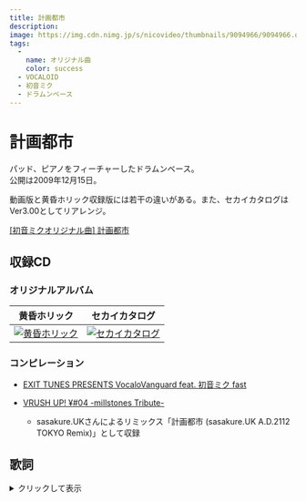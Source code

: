 ```yaml
---
title: 計画都市
description: 
image: https://img.cdn.nimg.jp/s/nicovideo/thumbnails/9094966/9094966.original/r1280x720l?key=cdc55c8d9b4880d6d62d2149897f8d28750626cedf4d2ab44ee14e905dce0a42
tags:
  -
    name: オリジナル曲
    color: success
  - VOCALOID
  - 初音ミク
  - ドラムンベース
---
```


# 計画都市
パッド、ピアノをフィーチャーしたドラムンベース。  
公開は2009年12月15日。

動画版と黄昏ホリック収録版には若干の違いがある。また、セカイカタログはVer3.00としてリアレンジ。

<script type="application/javascript" src="https://embed.nicovideo.jp/watch/sm9094966/script?w=640&h=360"></script><noscript><a href="http://www.nicovideo.jp/watch/sm9094966">[初音ミクオリジナル曲] 計画都市</a></noscript>

## 収録CD
### オリジナルアルバム
|黄昏ホリック|セカイカタログ|
|:-:|:-:|
|[![黄昏ホリック](../imgs/twilightholic_cover.png)](../cds/01_twilightholic/)|[![セカイカタログ](../imgs/sekai_catalog_cover.png)](../cds/04_sekaicatalog/)|

### コンピレーション

* [EXIT TUNES PRESENTS VocaloVanguard feat. 初音ミク fast](http://exittunes.com/cd/exit_tunes/qwcev00001.html)

* [VRUSH UP! ¥#04 -millstones Tribute-](http://www.umaa.net/what/VRUSHUP4.html)
    * sasakure.UKさんによるリミックス「計画都市 (sasakure.UK A.D.2112 TOKYO Remix)」として収録

## 歌詞
<details><summary>クリックして表示</summary><div>
この名前に意味なんて無い　自分か他者か分かれば良い  
本質に意味なんて無い　ただ形さえあれば良い  
この数字に意味なんて無い　ゼロかイチかが分かれば良い  
存在に意味なんて無い　ただ結果さえあれば良い  

溶けないチョコレートの上に 築かれた昨日の城  
鎖された欺瞞の垣根に 守られて時を刻み続ける  

日は西に沈み 星は囁き合う  
意味を失った 現実を僕は  
ただ受け入れて 夜の目醒めを待つ  
都市の台本が 書き変わる  

この台詞に意味なんて無い ただ伝達が出来れば良い  
この記憶に意味なんて無い 今この意識があれば良い  
役割に意味なんて無い 単なる気まぐれでしか無い  
この都市に意味なんて無い すぐ逃げ出してしまえば良い  

冷たいアスファルトの上に 転がった歯車も  
まやかしの理想を象る 繋がれた部品に過ぎなかった  

日は西に沈み 星は囁き合う  
意味を失った 現実を僕は  
ただ受け入れて 夜の目醒めを待つ  
都市の台本が 書き変わる  

儚い空想の窓辺に 満たされた虚構の空  
どうして誰も気付かない？ こんなにも嘘が溢れてるのに  

日は西に沈み 星は囁き合う  
意味を失った 現実を僕は  
ただ受け入れて 夜の目醒めを待つ  
都市の台本が 書き変わる  

日は西に沈み 星は囁き合う  
意味を失った 真実を僕は  
ただ投げ捨てて 夜の目醒めを待つ  
都市の台本が 書き変わる  
</div></details>
